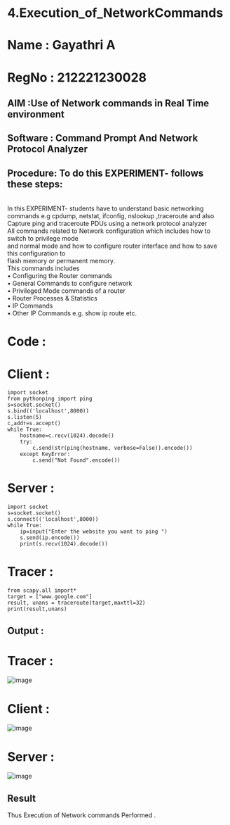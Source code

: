 # 4.Execution_of_NetworkCommands

# Name : Gayathri A
# RegNo : 212221230028
## AIM :Use of Network commands in Real Time environment
## Software : Command Prompt And Network Protocol Analyzer
## Procedure: To do this EXPERIMENT- follows these steps:
<BR>
In this EXPERIMENT- students have to understand basic networking commands e.g cpdump, netstat, ifconfig, nslookup ,traceroute and also Capture ping and traceroute PDUs using a network protocol analyzer 
<BR>
All commands related to Network configuration which includes how to switch to privilege mode
<BR>
and normal mode and how to configure router interface and how to save this configuration to
<BR>
flash memory or permanent memory.
<BR>
This commands includes
<BR>
• Configuring the Router commands
<BR>
• General Commands to configure network
<BR>
• Privileged Mode commands of a router 
<BR>
• Router Processes & Statistics
<BR>
• IP Commands
<BR>
• Other IP Commands e.g. show ip route etc.
<BR>

# Code :

# Client :
```
import socket 
from pythonping import ping 
s=socket.socket() 
s.bind(('localhost',8000)) 
s.listen(5) 
c,addr=s.accept() 
while True: 
    hostname=c.recv(1024).decode() 
    try: 
        c.send(str(ping(hostname, verbose=False)).encode()) 
    except KeyError: 
        c.send("Not Found".encode())
```
# Server :

```
import socket 
s=socket.socket() 
s.connect(('localhost',8000)) 
while True: 
    ip=input("Enter the website you want to ping ") 
    s.send(ip.encode()) 
    print(s.recv(1024).decode()) 
```

# Tracer :
```
from scapy.all import* 
target = ["www.google.com"] 
result, unans = traceroute(target,maxttl=32) 
print(result,unans) 
```
## Output :

# Tracer :

![image](https://github.com/Gayathriraj18/4.Execution_of_NetworkCommends/assets/94154854/aea68ece-fc1d-4f30-b3ab-fd584b229da6)

# Client :

![image](https://github.com/Gayathriraj18/4.Execution_of_NetworkCommends/assets/94154854/6bd0ef3e-26a0-43e7-9c05-459786973e73)

# Server :

![image](https://github.com/Gayathriraj18/4.Execution_of_NetworkCommends/assets/94154854/fbb7e63f-9ed0-4425-b993-2ccfd562da03)


## Result
Thus Execution of Network commands Performed .
